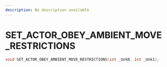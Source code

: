 ```yaml
---
description: No description available 
---
```


# SET_ACTOR_OBEY_AMBIENT_MOVE_RESTRICTIONS

```cpp
void SET_ACTOR_OBEY_AMBIENT_MOVE_RESTRICTIONS(int _Unk0, int _Unk1);
```